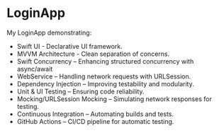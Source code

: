 # LoginApp
My LoginApp demonstrating:
  -  Swift UI - Declarative UI framework.
  -  MVVM Architecture - Clean separation of concerns.
  -  Swift Concurrency – Enhancing structured concurrency with async/await
  -  WebService – Handling network requests with URLSession.
  -  Dependency Injection – Improving testability and modularity.
  -  Unit & UI Testing – Ensuring code reliability.
  -  Mocking/URLSession Mocking – Simulating network responses for testing.
  -  Continuous Integration – Automating builds and tests.
  -  GitHub Actions – CI/CD pipeline for automatic testing.
